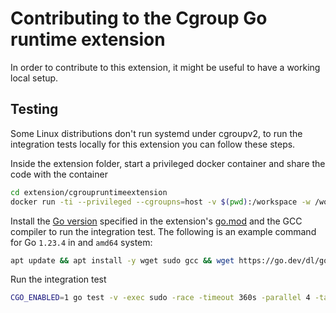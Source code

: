 # Contributing to the Cgroup Go runtime extension

In order to contribute to this extension, it might be useful to have a working local setup.

## Testing

Some Linux distributions don't run systemd under cgroupv2, to run the integration tests locally for this extension you can follow these steps.

Inside the extension folder, start a privileged docker container and share the code with the container

```bash
cd extension/cgroupruntimeextension
docker run -ti --privileged --cgroupns=host -v $(pwd):/workspace -w /workspace debian:bookworm-slim
```

Install the [Go version](https://go.dev/dl/) specified in the extension's [go.mod](./go.mod) and the GCC compiler to run the integration test. The following is an example command for Go `1.23.4` in and `amd64` system:

```bash
apt update && apt install -y wget sudo gcc && wget https://go.dev/dl/go1.23.4.linux-amd64.tar.gz && tar -C /usr/local -xzf go1.23.4.linux-amd64.tar.gz && export PATH=$PATH:/usr/local/go/bin && go version && rm go1.23.4.linux-amd64.tar.gz
```

Run the integration test

```bash
CGO_ENABLED=1 go test -v -exec sudo -race -timeout 360s -parallel 4 -tags=integration,""
```

